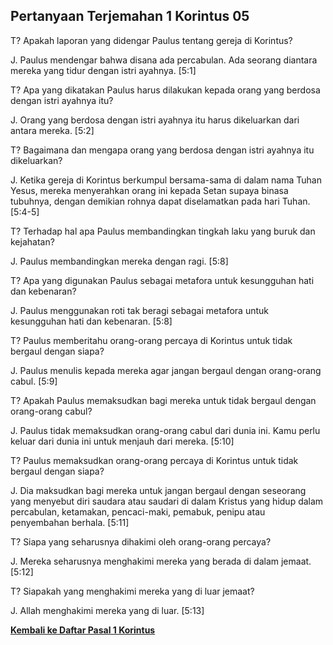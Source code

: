 ## Pertanyaan Terjemahan 1 Korintus 05 ##

T? Apakah laporan yang didengar Paulus tentang gereja di Korintus?

J. Paulus mendengar bahwa disana ada percabulan. Ada seorang diantara mereka yang tidur dengan istri ayahnya. [5:1]

T? Apa yang dikatakan Paulus harus dilakukan kepada orang yang berdosa dengan istri ayahnya itu?

J. Orang yang berdosa dengan istri ayahnya itu harus dikeluarkan dari antara mereka. [5:2]

T? Bagaimana dan mengapa orang yang berdosa dengan istri ayahnya itu dikeluarkan?

J. Ketika gereja di Korintus berkumpul bersama-sama di dalam nama Tuhan Yesus, mereka menyerahkan orang ini kepada Setan supaya binasa tubuhnya, dengan demikian rohnya dapat diselamatkan pada hari Tuhan. [5:4-5]

T? Terhadap hal apa Paulus membandingkan tingkah laku yang buruk dan kejahatan?

J. Paulus membandingkan mereka dengan ragi. [5:8]

T? Apa yang digunakan Paulus sebagai metafora untuk kesungguhan hati dan kebenaran?

J. Paulus menggunakan roti tak beragi sebagai metafora untuk kesungguhan hati dan kebenaran. [5:8]

T? Paulus memberitahu orang-orang percaya di Korintus untuk tidak bergaul dengan siapa?

J. Paulus menulis kepada mereka agar jangan bergaul dengan orang-orang cabul. [5:9]

T? Apakah Paulus memaksudkan bagi mereka untuk tidak bergaul dengan orang-orang cabul?

J. Paulus tidak memaksudkan orang-orang cabul dari dunia ini. Kamu perlu keluar dari dunia ini untuk menjauh dari mereka. [5:10]

T? Paulus memaksudkan orang-orang percaya di Korintus untuk tidak bergaul dengan siapa?

J. Dia maksudkan bagi mereka untuk jangan bergaul dengan seseorang yang menyebut diri saudara atau saudari di dalam Kristus yang hidup dalam percabulan, ketamakan, pencaci-maki, pemabuk, penipu atau penyembahan berhala. [5:11]

T? Siapa yang seharusnya dihakimi oleh orang-orang percaya?

J. Mereka seharusnya menghakimi mereka yang berada di dalam jemaat. [5:12]

T? Siapakah yang menghakimi mereka yang di luar jemaat?

J. Allah menghakimi mereka yang di luar. [5:13]

__[Kembali ke Daftar Pasal 1 Korintus](./)__

